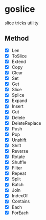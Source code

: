 # goslice
slice tricks utility

## Method
- [x] Len
- [x] ToSlice
- [x] Extend
- [x] Copy
- [x] Clear
- [x] Set
- [x] Get
- [x] Slice
- [x] Splice
- [x] Expand
- [x] Insert
- [x] Cut
- [x] Delete
- [x] DeleteReplace
- [x] Push
- [x] Pop
- [x] Unshift
- [x] Shift
- [x] Reverse
- [x] Rotate
- [x] Shuffle
- [x] Filter
- [x] Repeat
- [x] Split
- [x] Batch
- [x] Join
- [x] IndexOf
- [x] Contains
- [x] Each
- [x] ForEach